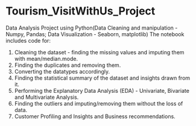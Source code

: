 # Tourism_VisitWithUs_Project
Data Analysis Project using Python(Data Cleaning and manipulation - Numpy, Pandas; Data Visualization - Seaborn, matplotlib)
The notebook includes code for:
1. Cleaning the dataset - finding the missing values and imputing them with mean/median.mode.
2. Finding the duplicates and removing them.
3. Converting the datatypes accordingly.
4. Finding the statistical summary of the dataset and insights drawn from it.
5. Performing the Explanatory Data Analysis (EDA) - Univariate, Bivariate and Multivariate Analysis.
6. Finding the outliers and imputing/removing them without the loss of data.
7. Customer Profiling and Insights and Business recommendations.

